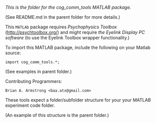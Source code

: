 *This is the folder for the cog_comm_tools MATLAB package.*

(See README.md in the parent folder for more details.)

This `MATLAb` package requires *Psychophysics Toolbox* (http://psychtoolbox.org/) and
might require *the Eyelink Display PC software* (to use the Eyelink Toolbox wrapper functionality.)

To import this MATLAB package, include the following on your Matlab source:

`import cog_comm_tools.*;`

(See examples in parent folder.)

Contributing Programmers:

`Brian A. Armstrong <baa.atx@gmail.com>`

These tools expect a folder/subfolder structure for your your MATLAB experiment code folder.

(An example of this structure is the parent folder.)
